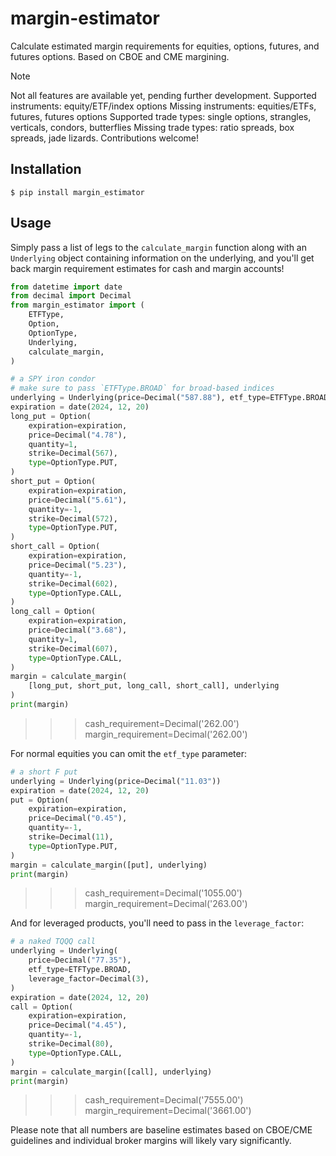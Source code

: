 # margin-estimator
Calculate estimated margin requirements for equities, options, futures, and futures options. Based on CBOE and CME margining.

> [!NOTE]
> Not all features are available yet, pending further development.
> Supported instruments: equity/ETF/index options
> Missing instruments: equities/ETFs, futures, futures options
> Supported trade types: single options, strangles, verticals, condors, butterflies
> Missing trade types: ratio spreads, box spreads, jade lizards.
> Contributions welcome!

## Installation

```console
$ pip install margin_estimator
```

## Usage

Simply pass a list of legs to the `calculate_margin` function along with an `Underlying` object containing information on the underlying, and you'll get back margin requirement estimates for cash and margin accounts!

```python
from datetime import date
from decimal import Decimal
from margin_estimator import (
    ETFType,
    Option,
    OptionType,
    Underlying,
    calculate_margin,
)

# a SPY iron condor
# make sure to pass `ETFType.BROAD` for broad-based indices
underlying = Underlying(price=Decimal("587.88"), etf_type=ETFType.BROAD)
expiration = date(2024, 12, 20)
long_put = Option(
    expiration=expiration,
    price=Decimal("4.78"),
    quantity=1,
    strike=Decimal(567),
    type=OptionType.PUT,
)
short_put = Option(
    expiration=expiration,
    price=Decimal("5.61"),
    quantity=-1,
    strike=Decimal(572),
    type=OptionType.PUT,
)
short_call = Option(
    expiration=expiration,
    price=Decimal("5.23"),
    quantity=-1,
    strike=Decimal(602),
    type=OptionType.CALL,
)
long_call = Option(
    expiration=expiration,
    price=Decimal("3.68"),
    quantity=1,
    strike=Decimal(607),
    type=OptionType.CALL,
)
margin = calculate_margin(
    [long_put, short_put, long_call, short_call], underlying
)
print(margin)
```

>>> cash_requirement=Decimal('262.00') margin_requirement=Decimal('262.00')

For normal equities you can omit the `etf_type` parameter:

```python
# a short F put
underlying = Underlying(price=Decimal("11.03"))
expiration = date(2024, 12, 20)
put = Option(
    expiration=expiration,
    price=Decimal("0.45"),
    quantity=-1,
    strike=Decimal(11),
    type=OptionType.PUT,
)
margin = calculate_margin([put], underlying)
print(margin)
```

>>> cash_requirement=Decimal('1055.00') margin_requirement=Decimal('263.00')

And for leveraged products, you'll need to pass in the `leverage_factor`:

```python
# a naked TQQQ call
underlying = Underlying(
    price=Decimal("77.35"),
    etf_type=ETFType.BROAD,
    leverage_factor=Decimal(3),
)
expiration = date(2024, 12, 20)
call = Option(
    expiration=expiration,
    price=Decimal("4.45"),
    quantity=-1,
    strike=Decimal(80),
    type=OptionType.CALL,
)
margin = calculate_margin([call], underlying)
print(margin)
```

>>> cash_requirement=Decimal('7555.00') margin_requirement=Decimal('3661.00')

Please note that all numbers are baseline estimates based on CBOE/CME guidelines and individual broker margins will likely vary significantly.
